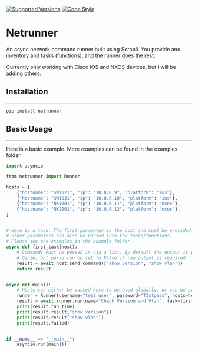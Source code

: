 [![Supported Versions](https://img.shields.io/pypi/pyversions/netrunner)](https://pypi.org/project/netrunner)
[![Code Style](https://img.shields.io/badge/code%20style-black-000000.svg)](https://github.com/psf/black)

Netrunner
===

An async network command runner built using Scrapli.
You provide and inventory and tasks (functions), and the runner does the rest.

Currently only working with Cisco IOS and NXOS devices, but I will be adding others.

## Installation
---
```
pip install netrunner
```

## Basic Usage
---
Here is a basic example. More examples can be found in the examples folder.
```python
import asyncio

from netrunner import Runner

hosts = [
    {"hostname": "SW1021", "ip": "10.0.0.9", "platform": "ios"},
    {"hostname": "SW1031", "ip": "10.0.0.10", "platform": "ios"},
    {"hostname": "NX1001", "ip": "10.0.0.11", "platform": "nxos"},
    {"hostname": "NX2001", "ip": "10.0.0.12", "platform": "nxos"},
]


# Here is a task. The first parameter is the host and must be provided.
# Other parameters can also be passed into the tasks/functions.
# Please see the examples in the example folder.
async def first_task(host):
    # Commands must be passed in via a list. By default the output is parsed using
    # Genie, but parse can be set to False if raw output is required
    result = await host.send_command(["show version", "show vlan"])
    return result


async def main():
    # Hosts can either be passed here to be used globally, or can be passed per task
    runner = Runner(username="test_user", password="T3stpass", hosts=hosts)
    result = await runner.run(name="Check Version and Vlan", task=first_task)
    print(result.run_time)
    print(result.result["show version"])
    print(result.result["show vlan"])
    print(result.failed)


if __name__ == "__main__":
    asyncio.run(main())
```

